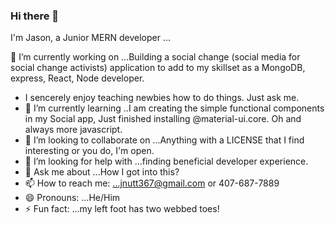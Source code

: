### Hi there 👋
I'm Jason, a Junior MERN developer ...

🔭 I’m currently working on ...Building a social change (social media for social change activists) application to add to my skillset as a MongoDB, express, React, Node developer.
- I sencerely enjoy teaching newbies how to do things. Just ask me.          
- 🌱 I’m currently learning ..I am creating the simple functional components in my Social app, Just finished installing @material-ui.core. Oh and always more javascript.  
- 👯 I’m looking to collaborate on ...Anything with a LICENSE that I find interesting or you do, I'm open.
- 🤔 I’m looking for help with ...finding beneficial developer experience.
- 💬 Ask me about ...How I got into this?
- 📫 How to reach me: ...jnutt367@gmail.com or 407-687-7889
- 😄 Pronouns: ...He/Him
- ⚡ Fun fact: ...my left foot has two webbed toes! 
<!--
**jnutt367/jnutt367** is a ✨ _special_ ✨ repository because its `README.md` (this file) appears on your GitHub profile.

Here are some ideas to get you started:

- 
-->
